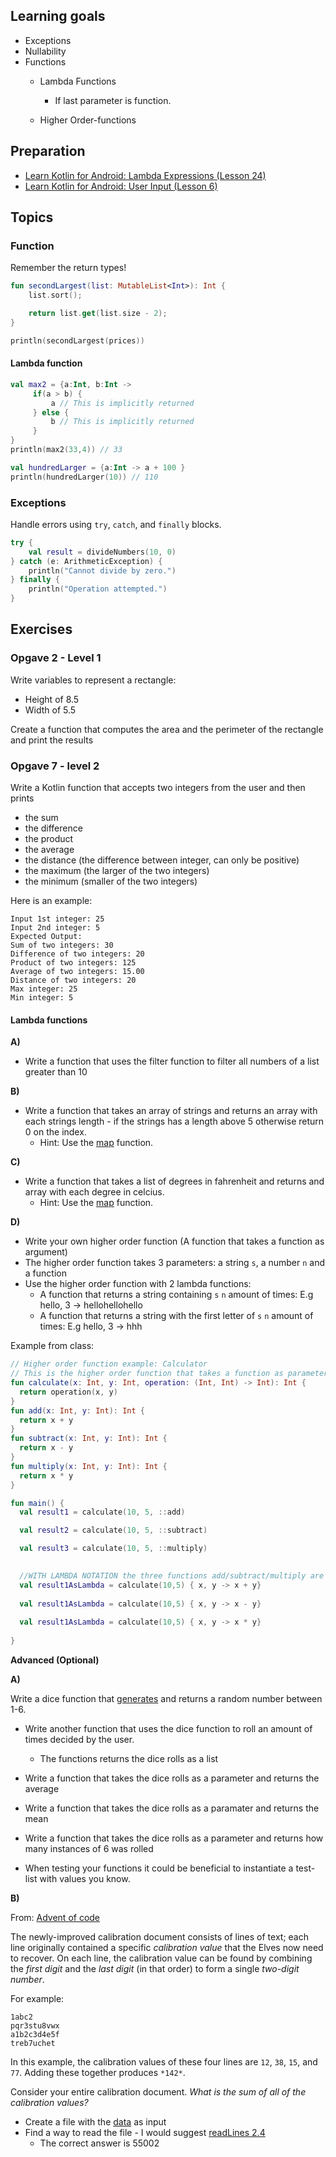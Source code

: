 

## Learning goals

- Exceptions
- Nullability
- Functions
  - Lambda Functions
    - If last parameter is function. 
  
  - Higher Order-functions



## Preparation

- [Learn Kotlin for Android: Lambda Expressions (Lesson 24)](https://www.youtube.com/watch?v=yx4CY_OUZok)
- [Learn Kotlin for Android: User Input (Lesson 6)](https://www.youtube.com/watch?v=XkBYH9vLs50)



## Topics



### Function

Remember the return types!

```kotlin
fun secondLargest(list: MutableList<Int>): Int {
    list.sort();

    return list.get(list.size - 2);
}

println(secondLargest(prices))
```



#### Lambda function

```kotlin
val max2 = {a:Int, b:Int ->
     if(a > b) {
         a // This is implicitly returned
     } else {
         b // This is implicitly returned
     }
}
println(max2(33,4)) // 33

val hundredLarger = {a:Int -> a + 100 }
println(hundredLarger(10)) // 110
```



### Exceptions

Handle errors using `try`, `catch`, and `finally` blocks.

```kotlin
try {
    val result = divideNumbers(10, 0)
} catch (e: ArithmeticException) {
    println("Cannot divide by zero.")
} finally {
    println("Operation attempted.")
}
```



## Exercises



### Opgave 2 - Level 1

Write variables to represent a rectangle:

- Height of 8.5
- Width of 5.5

Create a function that computes the area and the perimeter of the rectangle and print the results



### Opgave 7 - level 2

Write a Kotlin function that accepts two integers from the user and then prints 

- the sum
- the difference
- the product
- the average
- the distance  (the difference between integer, can only be positive)
- the maximum (the larger of the two  integers)
- the minimum (smaller of the two integers)

Here is an example:

```
Input 1st integer: 25
Input 2nd integer: 5
Expected Output:
Sum of two integers: 30
Difference of two integers: 20
Product of two integers: 125
Average of two integers: 15.00
Distance of two integers: 20
Max integer: 25
Min integer: 5
```



#### Lambda functions

**A)**

- Write a function that uses the filter function to filter all numbers of a list greater than 10



**B)**

- Write a function that takes an array of strings and returns an array with each strings length - if the strings has a length above 5 otherwise return 0 on the index.
  - Hint: Use the [map](https://kotlinlang.org/docs/collection-transformations.html) function.

**C)**

- Write a function that takes a list of degrees in fahrenheit and returns and array with each degree in celcius.
  - Hint: Use the [map](https://kotlinlang.org/docs/collection-transformations.html) function.

**D)**

- Write your own higher order function (A function that takes a function as argument)
- The higher order function takes 3 parameters: a string `s`, a number `n` and a function
- Use the higher order function with 2 lambda functions:
  - A function that returns a string containing `s` `n` amount of times: E.g hello, 3 -> hellohellohello
  - A function that returns a string with the first letter of `s` `n` amount of times: E.g hello, 3 -> hhh

Example from class:

```kotlin
// Higher order function example: Calculator
// This is the higher order function that takes a function as parameter (2 ints and returns an Int)
fun calculate(x: Int, y: Int, operation: (Int, Int) -> Int): Int {
  return operation(x, y)
}
fun add(x: Int, y: Int): Int {
  return x + y
}
fun subtract(x: Int, y: Int): Int {
  return x - y
}
fun multiply(x: Int, y: Int): Int {
  return x * y
}

fun main() {
  val result1 = calculate(10, 5, ::add)

  val result2 = calculate(10, 5, ::subtract)

  val result3 = calculate(10, 5, ::multiply)

  
  //WITH LAMBDA NOTATION the three functions add/subtract/multiply are then redundant
  val result1AsLambda = calculate(10,5) { x, y -> x + y}
  
  val result1AsLambda = calculate(10,5) { x, y -> x - y}
  
  val result1AsLambda = calculate(10,5) { x, y -> x * y}
  
} 
```



**Advanced (Optional)**

**A)**

Write a dice function that [generates](https://kotlinlang.org/api/latest/jvm/stdlib/kotlin.random/-random/) and returns a random number between 1-6.

- Write another function that uses the dice function to roll an amount of times decided by the user.
  - The functions returns the dice rolls as a list
- Write a function that takes the dice rolls as a parameter and returns the average
- Write a function that takes the dice rolls as a paramater and returns the mean
- Write a function that takes the dice rolls as a parameter and returns how many instances of 6 was rolled



- When testing your functions it could be beneficial to instantiate a test-list with values you know.



**B)**

From: [Advent of code](https://adventofcode.com/2023/day/1)

The newly-improved calibration document consists of lines of text; each line originally contained a specific *calibration value* that the Elves now need to recover. On each line, the calibration value can be found by combining the *first digit* and the *last digit* (in that order) to form a single *two-digit number*.

For example:

```
1abc2
pqr3stu8vwx
a1b2c3d4e5f
treb7uchet
```

In this example, the calibration values of these four lines are `12`, `38`, `15`, and `77`. Adding these together produces `*142*`.

Consider your entire calibration document. *What is the sum of all of the calibration values?*



- Create a file with the [data](https://adventofcode.com/2023/day/1/input) as input
- Find a way to read the file - I would suggest [readLines 2.4](https://www.baeldung.com/kotlin/read-file)
  - The correct answer is 55002